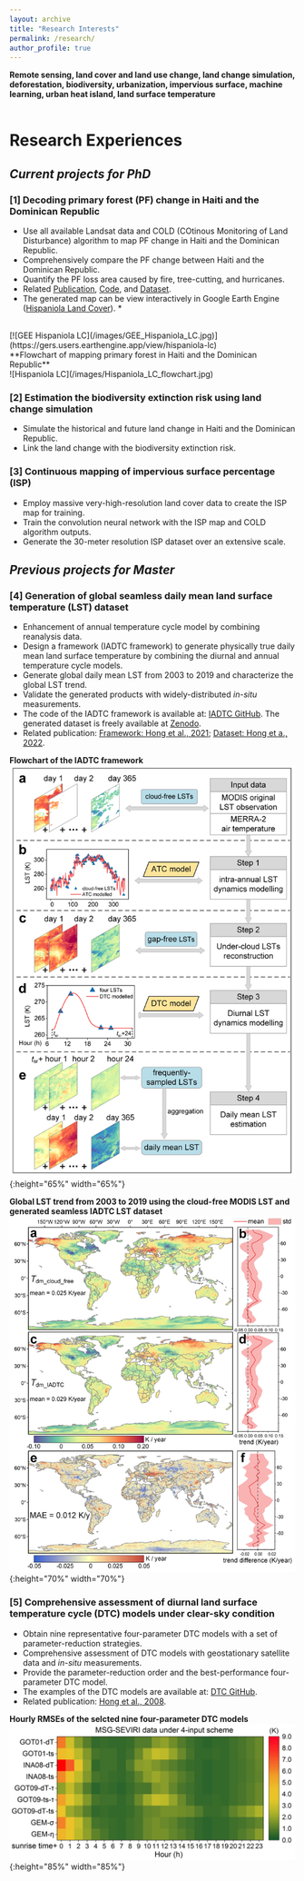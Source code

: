 ```yaml
---
layout: archive
title: "Research Interests"
permalink: /research/
author_profile: true
---
```



<!-- # Research Interests -->

**Remote sensing, land cover and land use change, land change simulation, deforestation, biodiversity, urbanization, impervious surface, machine learning, urban heat island, land surface temperature**
<br>
<br>

# Research Experiences
## *Current projects for PhD*
### [1] Decoding primary forest (PF) change in Haiti and the Dominican Republic 
* Use all available Landsat data and COLD (COtinous Monitoring of Land Disturbance) algorithm to map PF change in Haiti and the Dominican Republic.
* Comprehensively compare the PF change between Haiti and the Dominican Republic.
* Quantify the PF loss area caused by fire, tree-cutting, and hurricanes.
* Related [Publication](https://www.sciencedirect.com/science/article/pii/S0034425724006163), [Code](https://github.com/faluhong/hispaniola_land_cover_mapping), and [Dataset](https://doi.org/10.6084/m9.figshare.28100408).
* The generated map can be view interactively in Google Earth Engine ([Hispaniola Land Cover](https://gers.users.earthengine.app/view/hispaniola-lc)).
*<br>
<br>
[![GEE Hispaniola LC](/images/GEE_Hispaniola_LC.jpg)](https://gers.users.earthengine.app/view/hispaniola-lc)
<br>
**Flowchart of mapping primary forest in Haiti and the Dominican Republic**
<br>
![Hispaniola LC](/images/Hispaniola_LC_flowchart.jpg)
<br>

### [2] Estimation the biodiversity extinction risk using land change simulation
* Simulate the historical and future land change in Haiti and the Dominican Republic.
* Link the land change with the biodiversity extinction risk.

### [3] Continuous mapping of impervious surface percentage (ISP)
* Employ massive very-high-resolution land cover data to create the ISP map for training. 
* Train the convolution neural network with the ISP map and COLD algorithm outputs.
* Generate the 30-meter resolution ISP dataset over an extensive scale.

## *Previous projects for Master*
### [4] Generation of global seamless daily mean land surface temperature (LST) dataset
* Enhancement of annual temperature cycle model by combining reanalysis data.
* Design a framework (IADTC framework) to generate physically true daily mean land surface temperature by combining the diurnal and annual temperature cycle models.
* Generate global daily mean LST from 2003 to 2019 and characterize the global LST trend.
* Validate the generated products with widely-distributed _in-situ_ measurements. 
* The code of the IADTC framework is available at: [IADTC GitHub](https://github.com/faluhong/IADTC-framework). The generated dataset is freely available at [Zenodo](https://zenodo.org/record/6287052).
* Related publication: [Framework: Hong et al., 2021](https://www.sciencedirect.com/science/article/pii/S0034425721003321); [Dataset: Hong et a., 2022](https://essd.copernicus.org/articles/14/3091/2022/).

**Flowchart of the IADTC framework**
<br>
![IADTC framework](/images/2021_daily_mean_LST_framework.jpg){:height="65%" width="65%"}
<br>

**Global LST trend from 2003 to 2019 using the cloud-free MODIS LST and generated seamless IADTC LST dataset**
<br>
![Global LST](/images/Global_LST_trend_2003_2019.jpg){:height="70%" width="70%"}


### [5] Comprehensive assessment of diurnal land surface temperature cycle (DTC) models under clear-sky condition
* Obtain nine representative four-parameter DTC models with a set of parameter-reduction strategies.
* Comprehensive assessment of DTC models with geostationary satellite data and _in-situ_ measurements.
* Provide the parameter-reduction order and the best-performance four-parameter DTC model.
* The examples of the DTC models are available at: [DTC GitHub](https://github.com/faluhong/ATC-and-DTC-Code).
* Related publication: [Hong et al., 2008](https://www.sciencedirect.com/science/article/pii/S0924271618301710).

**Hourly RMSEs of the selcted nine four-parameter DTC models**
![image_four_parameter_DTC](/images/MSG-SEVIRI_four_points.png){:height="85%" width="85%"}










